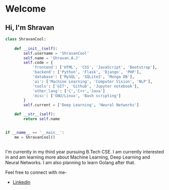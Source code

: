 # Welcome 

## Hi, I'm Shravan

```python
class ShravanCool:
	
	def __init__(self):
		self.username = 'ShravanCool'
		self.name = 'Shravan.A.J'
		self.code = {
			'frontend': ['HTML', 'CSS', 'JavaScript', 'Bootstrap'],
			'backend': ['Python', 'Flask', 'Django', 'PHP'],
			'database': ['MySQL', 'SQLite3', 'Mongo DB'],
			'ai': ['Machine Learning', 'Computer Vision', 'NLP'],
			'tools': ['GIT', 'Github', 'Jupyter notebook'],
			'other_lang': ['C','C++','Java']
			'misc': ['GNU/Linux', 'Bash scripting']
		}
		self.current = ['Deep Learning', 'Neural Networks']

	def __str__(self):
		return self.name


if __name__ == '__main__':
	me = ShravanCool()
		

```

I'm currently in my third year pursuing B.Tech CSE. I am currently interested in and am learning more about Machine Learning, Deep Learning and Neural Networks. I am also planning to learn Golang after that.

Feel free to connect with me-
- [Linkedin](https://www.linkedin.com/in/shravan-a-j-121ab91a1)
